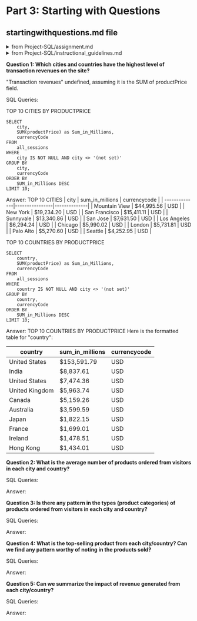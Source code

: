 # Part 3: Starting with Questions
## startingwithquestions.md file
<details>
<summary>from Project-SQL/assignment.md</summary>

This database provides data on revenue by product as well as data on how each visitor to the site interacted with the products (when they visited, where they were based, how many pages they viewed, how long they stayed on the site, and the number of transactions they entered).

In the starting_with_questions.md file there are 5 questions you need to answer using the data. For each question, be sure to include: The queries you used to answer the question The answer to the question
</details>

<details>
<summary>from Project-SQL/instructional_guidelines.md</summary>

Provide the answer to the 5 questions and the queries used to answer each question

Answer the following questions and provide the SQL queries used to find the answer.
</details>
    
**Question 1: Which cities and countries have the highest level of transaction revenues on the site?**

"Transaction revenues" undefined, assuming it is the SUM of productPrice field.

SQL Queries:

TOP 10 CITIES BY PRODUCTPRICE
```
SELECT 
    city, 
    SUM(productPrice) as Sum_in_Millions, 
    currencyCode 
FROM 
    all_sessions 
WHERE 
    city IS NOT NULL AND city <> '(not set)'
GROUP BY 
    city, 
    currencyCode 
ORDER BY 
    SUM_in_Millions DESC 
LIMIT 10;
```


Answer:
TOP 10 CITIES
| city           | sum_in_millions | currencycode |
| --------------|----------------|--------------|
| Mountain View | $44,995.56      | USD          |
| New York       | $19,234.20      | USD          |
| San Francisco | $15,411.11      | USD          |
| Sunnyvale     | $13,340.86      | USD          |
| San Jose      | $7,631.50       | USD          |
| Los Angeles   | $6,294.24       | USD          |
| Chicago       | $5,990.02       | USD          |
| London        | $5,731.81       | USD          |
| Palo Alto     | $5,270.60       | USD          |
| Seattle       | $4,252.95       | USD          |


TOP 10 COUNTRIES BY PRODUCTPRICE
```
SELECT 
    country, 
    SUM(productPrice) as Sum_in_Millions, 
    currencyCode 
FROM 
    all_sessions 
WHERE 
    country IS NOT NULL AND city <> '(not set)'
GROUP BY 
    country, 
    currencyCode 
ORDER BY 
    SUM_in_Millions DESC 
LIMIT 10;
```

Answer:
TOP 10 COUNTRIES BY PRODUCTPRICE
Here is the formatted table for "country":

| country         | sum_in_millions | currencycode |
|-----------------|----------------|--------------|
| United States   | $153,591.79    | USD          |
| India           | $8,837.61      | USD          |
| United States   | $7,474.36      | USD          |
| United Kingdom  | $5,963.74      | USD          |
| Canada          | $5,159.26      | USD          |
| Australia       | $3,599.59      | USD          |
| Japan           | $1,822.15      | USD          |
| France          | $1,699.01      | USD          |
| Ireland         | $1,478.51      | USD          |
| Hong Kong       | $1,434.01      | USD          |



**Question 2: What is the average number of products ordered from visitors in each city and country?**


SQL Queries:



Answer:





**Question 3: Is there any pattern in the types (product categories) of products ordered from visitors in each city and country?**


SQL Queries:



Answer:





**Question 4: What is the top-selling product from each city/country? Can we find any pattern worthy of noting in the products sold?**


SQL Queries:



Answer:





**Question 5: Can we summarize the impact of revenue generated from each city/country?**

SQL Queries:



Answer:








